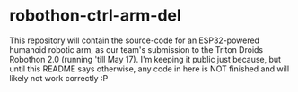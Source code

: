 # robothon-ctrl-arm-del

This repository will contain the source-code for an ESP32-powered humanoid robotic arm, as our team's submission to the Triton Droids Robothon 2.0 (running 'till May 17). I'm keeping it public just because, but until this README says otherwise, any code in here is NOT finished and will likely not work correctly :P
